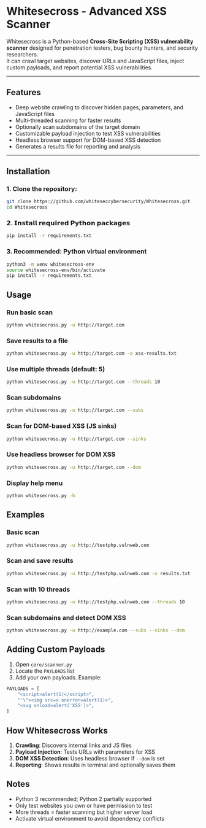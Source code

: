 # Whitesecross - Advanced XSS Scanner

Whitesecross is a Python-based **Cross-Site Scripting (XSS) vulnerability scanner** designed for penetration testers, bug bounty hunters, and security researchers.  
It can crawl target websites, discover URLs and JavaScript files, inject custom payloads, and report potential XSS vulnerabilities.

---

## Features

- Deep website crawling to discover hidden pages, parameters, and JavaScript files  
- Multi-threaded scanning for faster results  
- Optionally scan subdomains of the target domain  
- Customizable payload injection to test XSS vulnerabilities  
- Headless browser support for DOM-based XSS detection  
- Generates a results file for reporting and analysis  

---

## Installation

### 1. Clone the repository:
```bash
git clone https://github.com/whiteseccybersecurity/Whitesecross.git
cd Whitesecross
```

### 𝟮. 𝗜𝗻𝘀𝘁𝗮𝗹𝗹 𝗿𝗲𝗾𝘂𝗶𝗿𝗲𝗱 𝗣𝘆𝘁𝗵𝗼𝗻 𝗽𝗮𝗰𝗸𝗮𝗴𝗲𝘀
```bash
pip install -r requirements.txt
```

### 3. Recommended: Python virtual environment
```bash
python3 -m venv whitesecross-env
source whitesecross-env/bin/activate
pip install -r requirements.txt
```

## Usage

### Run basic scan
```bash
python whitesecross.py -u http://target.com
```

### Save results to a file
```bash
python whitesecross.py -u http://target.com -o xss-results.txt
```

### Use multiple threads (default: 5)
```bash
python whitesecross.py -u http://target.com --threads 10
```

### Scan subdomains
```bash
python whitesecross.py -u http://target.com --subs
```

### Scan for DOM-based XSS (JS sinks)
```bash
python whitesecross.py -u http://target.com --sinks
```

### Use headless browser for DOM XSS
```bash
python whitesecross.py -u http://target.com --dom
```

### Display help menu
```bash
python whitesecross.py -h
```

## Examples

### Basic scan
```bash
python whitesecross.py -u http://testphp.vulnweb.com
```

### Scan and save results
```bash
python whitesecross.py -u http://testphp.vulnweb.com -o results.txt
```

### Scan with 10 threads
```bash
python whitesecross.py -u http://testphp.vulnweb.com --threads 10
```

### Scan subdomains and detect DOM XSS
```bash
python whitesecross.py -u http://example.com --subs --sinks --dom
```

## Adding Custom Payloads

1. Open `core/scanner.py`
2. Locate the `PAYLOADS` list
3. Add your own payloads. Example:

```python
PAYLOADS = [
    "<script>alert(1)</script>",
    "'\"><img src=x onerror=alert(1)>",
    "<svg onload=alert('XSS')>",
]
```

## How Whitesecross Works

1. **Crawling**: Discovers internal links and JS files
2. **Payload Injection**: Tests URLs with parameters for XSS
3. **DOM XSS Detection**: Uses headless browser if `--dom` is set
4. **Reporting**: Shows results in terminal and optionally saves them

## Notes

- Python 3 recommended; Python 2 partially supported
- Only test websites you own or have permission to test
- More threads = faster scanning but higher server load
- Activate virtual environment to avoid dependency conflicts
